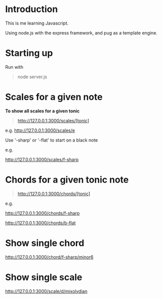 Introduction
============

This is me learning Javascript.

Using node.js with the express framework, and pug as a template engine.

Starting up
===========

Run with

> node server.js

Scales for a given note
=======================

**To show all scales for a given tonic**

> http://127.0.0.1:3000/scales/[tonic]

e.g. http://127.0.0.1:3000/scales/e

Use '-sharp' or '-flat' to start on a black note

e.g. 

http://127.0.0.1:3000/scales/f-sharp

Chords for a given tonic note
=============================

> http://127.0.0.1:3000/chords/[tonic]

e.g.

>
http://127.0.0.1:3000/chords/f-sharp
>
http://127.0.0.1:3000/chords/b-flat

Show single chord
=================

>
http://127.0.0.1:3000/chord/f-sharp/minor6


Show single scale
=================
>
http://127.0.0.1:3000/scale/d/mixolydian

